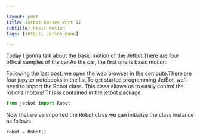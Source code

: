 ```yaml
---

layout: post
title: Jetbot Series Part II
subtitle: basic motion
tags: [Jetbot, Jetson Nano]

---
```


Today I gonna talk about the basic motion of the Jetbot.There are four offical samples of the car.As the car, the first one is basic motion.

Following the last post, we open the web browser in the compute.There are four jupyter notebooks in the list.To get started programming JetBot, we'll need to import the Robot class. This class allows us to easily control the robot's motors! This is contained in the jetbot package.

```python
from jetbot import Robot
``` 
Now that we've imported the Robot class we can initialize the class instance as follows

```python
robot = Robot()
```
